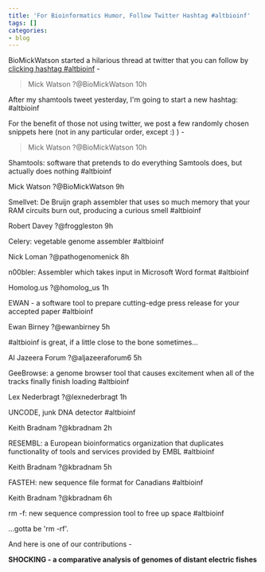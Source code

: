 ```yaml
---
title: 'For Bioinformatics Humor, Follow Twitter Hashtag #altbioinf'
tags: []
categories:
- blog
---
```

BioMickWatson started a hilarious thread at twitter that you can follow by
[clicking hashtag
#altbioinf](https://twitter.com/search?q=%23altbioinf&src=hash) \-
<!--more-->

> Mick Watson ?@BioMickWatson 10h

After my shamtools tweet yesterday, I'm going to start a new hashtag:
#altbioinf

For the benefit of those not using twitter, we post a few randomly chosen
snippets here (not in any particular order, except :) ) -

> Mick Watson ?@BioMickWatson 10h

Shamtools: software that pretends to do everything Samtools does, but actually
does nothing #altbioinf

Mick Watson ?@BioMickWatson 9h

Smellvet: De Bruijn graph assembler that uses so much memory that your RAM
circuits burn out, producing a curious smell #altbioinf

Robert Davey ?@froggleston 9h

Celery: vegetable genome assembler #altbioinf

Nick Loman ?@pathogenomenick 8h

n00bler: Assembler which takes input in Microsoft Word format #altbioinf

Homolog.us ?@homolog_us 1h

EWAN - a software tool to prepare cutting-edge press release for your accepted
paper #altbioinf

Ewan Birney ?@ewanbirney 5h

#altbioinf is great, if a little close to the bone sometimes...

Al Jazeera Forum ?@aljazeeraforum6 5h

GeeBrowse: a genome browser tool that causes excitement when all of the tracks
finally finish loading #altbioinf

Lex Nederbragt ?@lexnederbragt 1h

UNCODE, junk DNA detector #altbioinf

Keith Bradnam ?@kbradnam 2h

RESEMBL: a European bioinformatics organization that duplicates functionality
of tools and services provided by EMBL #altbioinf

Keith Bradnam ?@kbradnam 5h

FASTEH: new sequence file format for Canadians #altbioinf

Keith Bradnam ?@kbradnam 6h

rm -f: new sequence compression tool to free up space #altbioinf

...gotta be 'rm -rf'.

And here is one of our contributions -

**SHOCKING - a comparative analysis of genomes of distant electric fishes**

